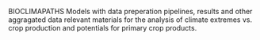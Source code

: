 BIOCLIMAPATHS Models with data preperation pipelines, results and other aggragated data relevant materials for the analysis of climate extremes vs. crop production and potentials for primary crop products. 
